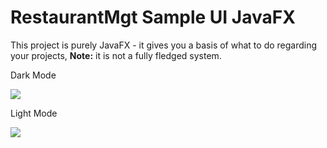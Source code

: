 # RestaurantMgt Sample UI JavaFX

This project is purely JavaFX - it gives you a basis of what to do regarding your projects, **Note:** it is not a fully fledged system.

Dark Mode

![](https://github.com/k33ptoo/RestaurantMgtSampleUI/blob/master/imgs/sc2.PNG)

Light Mode

![](https://github.com/k33ptoo/RestaurantMgtSampleUI/blob/master/imgs/sc.PNG)
